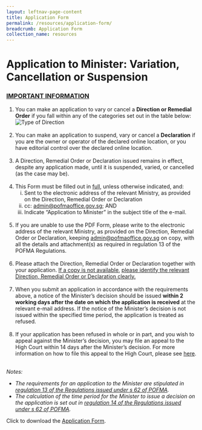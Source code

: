 ```yaml
---
layout: leftnav-page-content
title: Application Form
permalink: /resources/application-form/
breadcrumb: Application Form
collection_name: resources
---
```


# Application to Minister: Variation, Cancellation or Suspension

### <u>IMPORTANT INFORMATION</u>
<html>
    <ol>
        <li>
            You can make an application to vary or cancel a <b>Direction or Remedial Order</b> if you fall within any of the categories set out in the table below:
            <img src="/images/Type of Direction.PNG" alt="Type of Direction">
            <div>&nbsp;</div>
        </li>
        <li>
            You can make an application to suspend, vary or cancel a <b>Declaration</b> if you are the owner or operator of the declared online location, or you have editorial control over the declared online location. 
            <div>&nbsp;</div>
            </li>
        <li>
            A Direction, Remedial Order or Declaration issued remains in effect, despite any application made, until it is suspended, varied, or cancelled (as the case may be). 
            <div>&nbsp;</div>
        </li>
        <li>
            This Form must be filled out in <u>full</u>, unless otherwise indicated, and: 
            <ol style="list-style-type: lower-roman;">
                <li>Sent to the electronic address of the relevant Ministry, as provided on the Direction, Remedial Order or Declaration </li>
                <li>cc: <a href="mailto:admin@pofmaoffice.gov.sg">admin@pofmaoffice.gov.sg</a>; AND</li>
                <li>Indicate “Application to Minister” in the subject title of the e-mail. </li>
                <div>&nbsp;</div>
            </ol>
        </li>
        <li>
            If you are unable to use the PDF Form, please write to the electronic address of the relevant Ministry, as provided on the Direction, Remedial Order or Declaration, keeping <a href="mailto:admin@pofmaoffice.gov.sg">admin@pofmaoffice.gov.sg</a> on copy, with all the details and attachment(s) as required in regulation 13 of the POFMA Regulations.
            <div>&nbsp;</div>
        </li>
        <li>
            Please attach the Direction, Remedial Order or Declaration together with your application. <u>If a copy is not available</u>, <u>please identify the relevant Direction, Remedial Order or Declaration clearly.</u>
            <div>&nbsp;</div>
       </li>
        <li>
           When you submit an application in accordance with the requirements above, a notice of the Minister’s decision should be issued <b>within 2 working days after the date on which the application is received</b> at the relevant e-mail address. If the notice of the Minister’s decision is not issued within the specified time period, the application is treated as refused.
            <div>&nbsp;</div>
        </li>
        <li>
          If your application has been refused in whole or in part, and you wish to appeal against the Minister’s decision, you may file an appeal to the High Court within 14 days after the Minister’s decision. For more information on how to file this appeal to the High Court, please see <a href="https://www.supremecourt.gov.sg/rules/court-processes/appeals-to-high-court-under-pofma">here</a>.
           <div>&nbsp;</div>
        </li>
              </ol>
               
<i>
    Notes:
<ul>
    <li>
    The requirements for an application to the Minister are stipulated in <a href="https://sso.agc.gov.sg/SL-Supp/S662-2019/Published/20191001?DocDate=20191001">regulation 13 of the Regulations issued under s 62 of POFMA</a>.
</li>
<li>
The calculation of the time period for the Minister to issue a decision on the application is set out in <a href="https://sso.agc.gov.sg/SL-Supp/S662-2019/Published/20191001?DocDate=20191001">regulation 14 of the Regulations issued under s 62 of POFMA</a>.
</li>
</ul>
</i>
  
</html>

Click to download the [Application Form](/forms/Application%20to%20Minister%20(final)%20v3.2-20191125.pdf).

